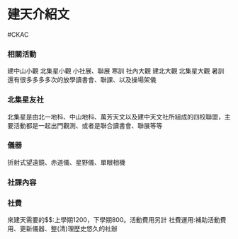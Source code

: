 # 建天介紹文
#CKAC 

### 相關活動
建中山小觀
北集星小觀
小社展、聯展
寒訓
社內大觀
建北大觀
北集星大觀
暑訓
還有很多多多多次的放學讀書會、聯課、以及操場架儀
### 北集星友社
北集星是由北一地科、中山地科、萬芳天文以及建中天文社所組成的四校聯盟，主要活動都是一起出門觀測、或者是聯合讀書會、聯展等等
### 儀器
折射式望遠鏡、赤道儀、星野儀、單眼相機
### 社課內容
### 社費
來建天需要的\$$:上學期1200，下學期800。活動費用另計
社費運用:補助活動費用、更新儀器、整(清)理歷史悠久的社辦